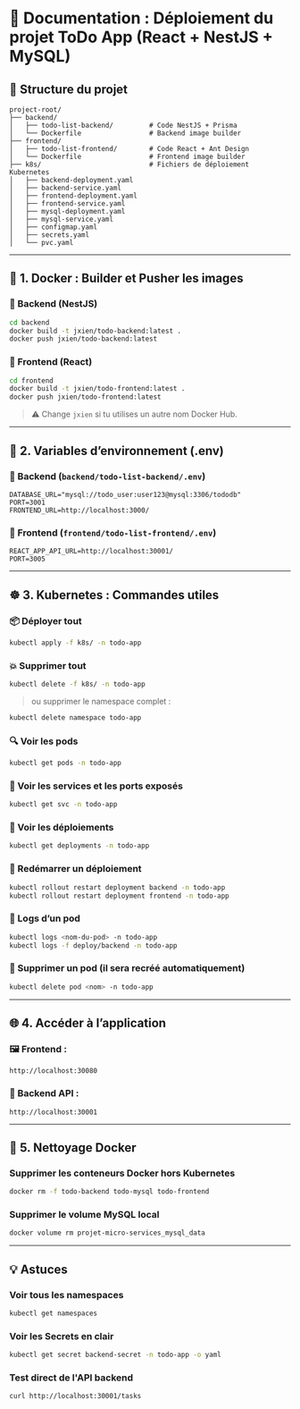 # 📘 Documentation : Déploiement du projet ToDo App (React + NestJS + MySQL)

## 📁 Structure du projet

```
project-root/
├── backend/
│   ├── todo-list-backend/         # Code NestJS + Prisma
│   └── Dockerfile                 # Backend image builder
├── frontend/
│   ├── todo-list-frontend/        # Code React + Ant Design
│   └── Dockerfile                 # Frontend image builder
├── k8s/                           # Fichiers de déploiement Kubernetes
│   ├── backend-deployment.yaml
│   ├── backend-service.yaml
│   ├── frontend-deployment.yaml
│   ├── frontend-service.yaml
│   ├── mysql-deployment.yaml
│   ├── mysql-service.yaml
│   ├── configmap.yaml
│   ├── secrets.yaml
│   └── pvc.yaml
```

---

## 🚀 1. Docker : Builder et Pusher les images

### 🔨 Backend (NestJS)
```bash
cd backend
docker build -t jxien/todo-backend:latest .
docker push jxien/todo-backend:latest
```

### 🎨 Frontend (React)
```bash
cd frontend
docker build -t jxien/todo-frontend:latest .
docker push jxien/todo-frontend:latest
```

> ⚠️ Change `jxien` si tu utilises un autre nom Docker Hub.

---

## 🧠 2. Variables d’environnement (.env)

### 📄 Backend (`backend/todo-list-backend/.env`)
```env
DATABASE_URL="mysql://todo_user:user123@mysql:3306/tododb"
PORT=3001
FRONTEND_URL=http://localhost:3000/
```

### 📄 Frontend (`frontend/todo-list-frontend/.env`)
```env
REACT_APP_API_URL=http://localhost:30001/
PORT=3005
```

---

## ☸️ 3. Kubernetes : Commandes utiles

### 📦 Déployer tout
```bash
kubectl apply -f k8s/ -n todo-app
```

### 💥 Supprimer tout
```bash
kubectl delete -f k8s/ -n todo-app
```

> ou supprimer le namespace complet :
```bash
kubectl delete namespace todo-app
```

### 🔍 Voir les pods
```bash
kubectl get pods -n todo-app
```

### 🔎 Voir les services et les ports exposés
```bash
kubectl get svc -n todo-app
```

### 📂 Voir les déploiements
```bash
kubectl get deployments -n todo-app
```

### 🔁 Redémarrer un déploiement
```bash
kubectl rollout restart deployment backend -n todo-app
kubectl rollout restart deployment frontend -n todo-app
```

### 📄 Logs d’un pod
```bash
kubectl logs <nom-du-pod> -n todo-app
kubectl logs -f deploy/backend -n todo-app
```

### 🛑 Supprimer un pod (il sera recréé automatiquement)
```bash
kubectl delete pod <nom> -n todo-app
```

---

## 🌐 4. Accéder à l’application

### 🖼 Frontend :
```
http://localhost:30080
```

### 🔌 Backend API :
```
http://localhost:30001
```

---

## 🧹 5. Nettoyage Docker

### Supprimer les conteneurs Docker hors Kubernetes
```bash
docker rm -f todo-backend todo-mysql todo-frontend
```

### Supprimer le volume MySQL local
```bash
docker volume rm projet-micro-services_mysql_data
```

---

## 💡 Astuces

### Voir tous les namespaces
```bash
kubectl get namespaces
```

### Voir les Secrets en clair
```bash
kubectl get secret backend-secret -n todo-app -o yaml
```

### Test direct de l'API backend
```bash
curl http://localhost:30001/tasks
```